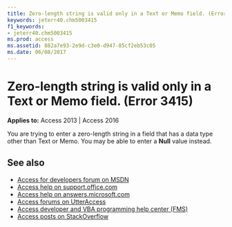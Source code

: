 ```yaml
---
title: Zero-length string is valid only in a Text or Memo field. (Error 3415)
keywords: jeterr40.chm5003415
f1_keywords:
- jeterr40.chm5003415
ms.prod: access
ms.assetid: 882a7e93-2e9d-c3e0-d947-85cf2eb53c05
ms.date: 06/08/2017
---
```



# Zero-length string is valid only in a Text or Memo field. (Error 3415)

  

**Applies to:** Access 2013 | Access 2016

You are trying to enter a zero-length string in a field that has a data type other than Text or Memo. You may be able to enter a  **Null** value instead.

## See also

- [Access for developers forum on MSDN](https://social.msdn.microsoft.com/Forums/office/en-US/home?forum=accessdev)
- [Access help on support.office.com](https://support.office.com/search/results?query=Access)
- [Access help on answers.microsoft.com](https://answers.microsoft.com/en-us/msoffice/forum?page=1&;tab=question&;status=all&;auth=1)
- [Access forums on UtterAccess](http://www.utteraccess.com/forum/index.php?act=idx)
- [Access developer and VBA programming help center (FMS)](http://www.fmsinc.com/MicrosoftAccess/developer/)
- [Access posts on StackOverflow](https://stackoverflow.com/questions/tagged/ms-access)
